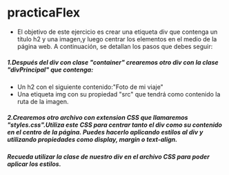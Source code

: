 # practicaFlex

- El objetivo de este ejercicio es crear una etiqueta div que contenga un título h2 y una imagen,y luego centrar los elementos en el medio de la página web. 
A continuación, se detallan los pasos que debes seguir:

##### 1.Después del div con clase "container" crearemos otro div con la clase "divPrincipal" que contenga:

- Un h2 con el siguiente contenido:"Foto de mi viaje"
- Una etiqueta img con su propiedad "src" que tendrá como contenido la ruta de la imagen.

##### 2.Crearemos otro archivo con extension CSS que llamaremos "styles.css".Utiliza este CSS para centrar tanto el div como su contenido en el centro de la página. Puedes hacerlo aplicando estilos al div y utilizando propiedades como display, margin o text-align.
##### Recueda utilizar la clase de nuestro div en el archivo CSS para poder aplicar los estilos.
